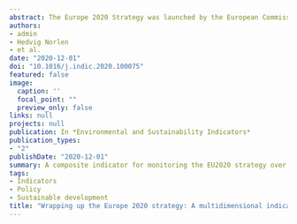 ```yaml
---
abstract: The Europe 2020 Strategy was launched by the European Commission in 2010 to promote smart, sustainable, and inclusive growth across EU member states. As the strategy draws to a close in 2020 and is superseded by the Sustainable Development Goals and the Green Deal, this work aims to assess the progress made over the last decade, and to carry forward lessons for future endeavours. A composite indicator approach is adopted, which aggregates the distance of each country or region to politically-agreed targets. This allows a high-level summary of progress, but also examines detailed trends at national and regional levels, as well as by degree of urbanisation and by development. The results show that although the EU has moved forward as whole, some regions have lagged behind or even moved backwards, and within some countries, regions are moving further away from one another. Progress has been particularly strong in education, but more work is needed in the environmental dimensions.
authors:
- admin
- Hedvig Norlen
- et al.
date: "2020-12-01"
doi: "10.1016/j.indic.2020.100075"
featured: false
image:
  caption: ''
  focal_point: ""
  preview_only: false
links: null
projects: null
publication: In *Environmental and Sustainability Indicators*
publication_types:
- "2"
publishDate: "2020-12-01"
summary: A composite indicator for monitoring the EU2020 strategy over a decade at national and regional level.
tags:
- Indicators
- Policy
- Sustainable development
title: "Wrapping up the Europe 2020 strategy: A multidimensional indicator analysis"
---
```


